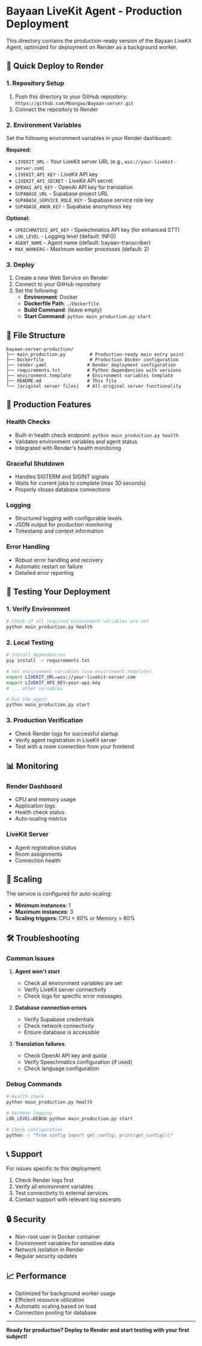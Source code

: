 # Bayaan LiveKit Agent - Production Deployment

This directory contains the production-ready version of the Bayaan LiveKit Agent, optimized for deployment on Render as a background worker.

## 🚀 Quick Deploy to Render

### 1. Repository Setup

1. Push this directory to your GitHub repository: `https://github.com/Mbongaa/Bayaan-server.git`
2. Connect the repository to Render

### 2. Environment Variables

Set the following environment variables in your Render dashboard:

**Required:**

- `LIVEKIT_URL` - Your LiveKit server URL (e.g., `wss://your-livekit-server.com`)
- `LIVEKIT_API_KEY` - LiveKit API key
- `LIVEKIT_API_SECRET` - LiveKit API secret
- `OPENAI_API_KEY` - OpenAI API key for translation
- `SUPABASE_URL` - Supabase project URL
- `SUPABASE_SERVICE_ROLE_KEY` - Supabase service role key
- `SUPABASE_ANON_KEY` - Supabase anonymous key

**Optional:**

- `SPEECHMATICS_API_KEY` - Speechmatics API key (for enhanced STT)
- `LOG_LEVEL` - Logging level (default: INFO)
- `AGENT_NAME` - Agent name (default: bayaan-transcriber)
- `MAX_WORKERS` - Maximum worker processes (default: 2)

### 3. Deploy

1. Create a new Web Service on Render
2. Connect to your GitHub repository
3. Set the following:
   - **Environment**: Docker
   - **Dockerfile Path**: `./Dockerfile`
   - **Build Command**: (leave empty)
   - **Start Command**: `python main_production.py start`

## 📁 File Structure

```
bayaan-server-production/
├── main_production.py         # Production-ready main entry point
├── Dockerfile                 # Production Docker configuration
├── render.yaml               # Render deployment configuration
├── requirements.txt          # Python dependencies with versions
├── environment.template      # Environment variables template
├── README.md                 # This file
└── [original server files]   # All original server functionality
```

## 🔧 Production Features

### Health Checks

- Built-in health check endpoint: `python main_production.py health`
- Validates environment variables and agent status
- Integrated with Render's health monitoring

### Graceful Shutdown

- Handles SIGTERM and SIGINT signals
- Waits for current jobs to complete (max 30 seconds)
- Properly closes database connections

### Logging

- Structured logging with configurable levels
- JSON output for production monitoring
- Timestamp and context information

### Error Handling

- Robust error handling and recovery
- Automatic restart on failure
- Detailed error reporting

## 🎯 Testing Your Deployment

### 1. Verify Environment

```bash
# Check if all required environment variables are set
python main_production.py health
```

### 2. Local Testing

```bash
# Install dependencies
pip install -r requirements.txt

# Set environment variables (use environment.template)
export LIVEKIT_URL=wss://your-livekit-server.com
export LIVEKIT_API_KEY=your-api-key
# ... other variables

# Run the agent
python main_production.py start
```

### 3. Production Verification

- Check Render logs for successful startup
- Verify agent registration in LiveKit server
- Test with a room connection from your frontend

## 📊 Monitoring

### Render Dashboard

- CPU and memory usage
- Application logs
- Health check status
- Auto-scaling metrics

### LiveKit Server

- Agent registration status
- Room assignments
- Connection health

## 🔄 Scaling

The service is configured for auto-scaling:

- **Minimum instances**: 1
- **Maximum instances**: 3
- **Scaling triggers**: CPU > 80% or Memory > 80%

## 🛠️ Troubleshooting

### Common Issues

1. **Agent won't start**
   - Check all environment variables are set
   - Verify LiveKit server connectivity
   - Check logs for specific error messages

2. **Database connection errors**
   - Verify Supabase credentials
   - Check network connectivity
   - Ensure database is accessible

3. **Translation failures**
   - Check OpenAI API key and quota
   - Verify Speechmatics configuration (if used)
   - Check language configuration

### Debug Commands

```bash
# Health check
python main_production.py health

# Verbose logging
LOG_LEVEL=DEBUG python main_production.py start

# Check configuration
python -c "from config import get_config; print(get_config())"
```

## 📞 Support

For issues specific to this deployment:

1. Check Render logs first
2. Verify all environment variables
3. Test connectivity to external services
4. Contact support with relevant log excerpts

## 🔒 Security

- Non-root user in Docker container
- Environment variables for sensitive data
- Network isolation in Render
- Regular security updates

## 📈 Performance

- Optimized for background worker usage
- Efficient resource utilization
- Automatic scaling based on load
- Connection pooling for database

---

**Ready for production? Deploy to Render and start testing with your first subject!**
